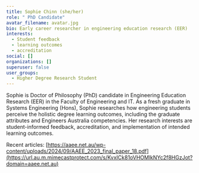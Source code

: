 ```yaml
---
title: Sophie Chinn (she/her)
role: " PhD Candidate"
avatar_filename: avatar.jpg
bio: Early career researcher in engineering education research (EER)
interests:
  - Student feedback
  - learning outcomes
  - accreditation
social: []
organizations: []
superuser: false
user_groups:
  - Higher Degree Research Student
---
```

Sophie is Doctor of Philosophy (PhD) candidate in Engineering Education Research (EER) in the Faculty of Engineering and IT. As a fresh graduate in Systems Engineering (Hons), Sophie researches how engineering students perceive the holistic degree learning outcomes, including the graduate attributes and Engineers Australia competencies. Her research interests are student-informed feedback, accreditation, and implementation of intended learning outcomes.

Recent articles: [https://aaee.net.au/wp-content/uploads/2024/09/AAEE_2023_final_paper_18.pdf](https://url.au.m.mimecastprotect.com/s/KvxICk81oVHOMlkNYc2f8HGzJot?domain=aaee.net.au)
